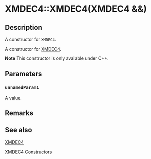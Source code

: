 # XMDEC4::XMDEC4(XMDEC4 &&)

## Description

A constructor for `XMDEC4`.

A constructor for [XMDEC4](https://learn.microsoft.com/windows/desktop/api/directxpackedvector/ns-directxpackedvector-xmdec4).

**Note** This constructor is only available under C++.

## Parameters

### `unnamedParam1`

A value.

## Remarks

## See also

[XMDEC4](https://learn.microsoft.com/windows/desktop/api/directxpackedvector/ns-directxpackedvector-xmdec4)

[XMDEC4 Constructors](https://learn.microsoft.com/windows/desktop/dxmath/xmdec4-ctor)